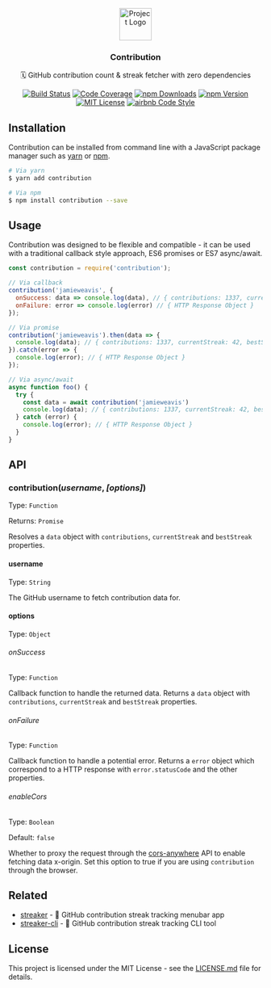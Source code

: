 <p align="center"><img src="https://twemoji.maxcdn.com/2/svg/1f4c5.svg" height="64" alt="Project Logo"></p>
<h3 align="center">Contribution</h3>
<p align="center">🗓 GitHub contribution count & streak fetcher with zero dependencies</p>
<p align="center">
    <a href="https://travis-ci.org/jamieweavis/contribution"><img src="https://img.shields.io/travis/jamieweavis/contribution.svg" alt="Build Status"></a>
    <a href="https://codecov.io/gh/jamieweavis/contribution/"><img src="https://img.shields.io/codecov/c/github/jamieweavis/contribution.svg" alt="Code Coverage"></a>
    <a href="https://npmjs.com/package/contribution"><img src="https://img.shields.io/npm/dt/contribution.svg" alt="npm Downloads"></a>
    <a href="https://npmjs.com/package/contribution"><img src="https://img.shields.io/npm/v/contribution.svg" alt="npm Version"></a>
    <a href="https://github.com/jamieweavis/contribution/blob/master/LICENSE.md"><img src="https://img.shields.io/badge/license-MIT-blue.svg" alt="MIT License"></a>
    <a href="https://github.com/airbnb/javascript"><img src="https://img.shields.io/badge/codestyle-airbnb-fd5c63.svg" alt="airbnb Code Style"></a>
</p>

## Installation

Contribution can be installed from command line with a JavaScript package manager such as [yarn](https://github.com/yarnpkg/yarn) or [npm](https://github.com/npm/npm).

```sh
# Via yarn
$ yarn add contribution

# Via npm
$ npm install contribution --save
```

## Usage

Contribution was designed to be flexible and compatible - it can be used with a traditional callback style approach, ES6 promises or ES7 async/await.

```javascript
const contribution = require('contribution');

// Via callback
contribution('jamieweavis', {
  onSuccess: data => console.log(data), // { contributions: 1337, currentStreak: 42, bestStreak: 69 }
  onFailure: error => console.log(error) // { HTTP Response Object }
});

// Via promise
contribution('jamieweavis').then(data => {
  console.log(data); // { contributions: 1337, currentStreak: 42, bestStreak: 69 }
}).catch(error => {
  console.log(error); // { HTTP Response Object }
});

// Via async/await
async function foo() {
  try {
    const data = await contribution('jamieweavis')
    console.log(data); // { contributions: 1337, currentStreak: 42, bestStreak: 69 }
  } catch (error) {
    console.log(error); // { HTTP Response Object }
  }
}
```

## API

### contribution(*username*, *[options]*)

Type: `Function`

Returns: `Promise`

Resolves a `data` object with `contributions`, `currentStreak` and `bestStreak` properties.

#### username

Type: `String`

The GitHub username to fetch contribution data for.

#### options

Type: `Object`

###### onSuccess

Type: `Function`

Callback function to handle the returned data. Returns a `data` object with `contributions`, `currentStreak` and `bestStreak` properties.

###### onFailure

Type: `Function`

Callback function to handle a potential error. Returns a `error` object which correspond to a HTTP response with `error.statusCode` and the other properties.

###### enableCors

Type: `Boolean`

Default: `false`

Whether to proxy the request through the [cors-anywhere](https://github.com/Rob--W/cors-anywhere) API to enable fetching data x-origin. Set this option to true if you are using `contribution` through the browser.

## Related

* [streaker](https://github.com/jamieweavis/streaker) - 🐙 GitHub contribution streak tracking menubar app
* [streaker-cli](https://github.com/jamieweavis/streaker-cli) - 🐙 GitHub contribution streak tracking CLI tool

## License

This project is licensed under the MIT License - see the [LICENSE.md](LICENSE.md) file for details.
